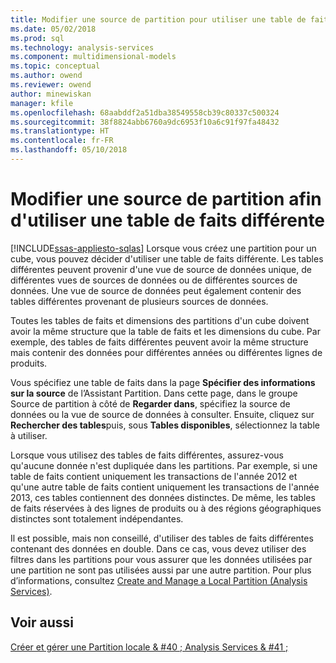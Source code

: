 ```yaml
---
title: Modifier une source de partition pour utiliser une table de faits différentes | Documents Microsoft
ms.date: 05/02/2018
ms.prod: sql
ms.technology: analysis-services
ms.component: multidimensional-models
ms.topic: conceptual
ms.author: owend
ms.reviewer: owend
author: minewiskan
manager: kfile
ms.openlocfilehash: 68aabddf2a51dba38549558cb39c80337c500324
ms.sourcegitcommit: 38f8824abb6760a9dc6953f10a6c91f97fa48432
ms.translationtype: HT
ms.contentlocale: fr-FR
ms.lasthandoff: 05/10/2018
---
```

# <a name="change-a-partition-source-to-use-a-different-fact-table"></a>Modifier une source de partition afin d'utiliser une table de faits différente
[!INCLUDE[ssas-appliesto-sqlas](../../includes/ssas-appliesto-sqlas.md)]
  Lorsque vous créez une partition pour un cube, vous pouvez décider d'utiliser une table de faits différente. Les tables différentes peuvent provenir d'une vue de source de données unique, de différentes vues de sources de données ou de différentes sources de données. Une vue de source de données peut également contenir des tables différentes provenant de plusieurs sources de données.  
  
 Toutes les tables de faits et dimensions des partitions d'un cube doivent avoir la même structure que la table de faits et les dimensions du cube. Par exemple, des tables de faits différentes peuvent avoir la même structure mais contenir des données pour différentes années ou différentes lignes de produits.  
  
 Vous spécifiez une table de faits dans la page **Spécifier des informations sur la source** de l’Assistant Partition. Dans cette page, dans le groupe Source de partition à côté de **Regarder dans**, spécifiez la source de données ou la vue de source de données à consulter. Ensuite, cliquez sur **Rechercher des tables**puis, sous **Tables disponibles**, sélectionnez la table à utiliser.  
  
 Lorsque vous utilisez des tables de faits différentes, assurez-vous qu'aucune donnée n'est dupliquée dans les partitions. Par exemple, si une table de faits contient uniquement les transactions de l'année 2012 et qu'une autre table de faits contient uniquement les transactions de l'année 2013, ces tables contiennent des données distinctes. De même, les tables de faits réservées à des lignes de produits ou à des régions géographiques distinctes sont totalement indépendantes.  
  
 Il est possible, mais non conseillé, d'utiliser des tables de faits différentes contenant des données en double. Dans ce cas, vous devez utiliser des filtres dans les partitions pour vous assurer que les données utilisées par une partition ne sont pas utilisées aussi par une autre partition. Pour plus d’informations, consultez [Create and Manage a Local Partition &#40;Analysis Services&#41;](../../analysis-services/multidimensional-models/create-and-manage-a-local-partition-analysis-services.md).  
  
## <a name="see-also"></a>Voir aussi  
 [Créer et gérer une Partition locale & #40 ; Analysis Services & #41 ;](../../analysis-services/multidimensional-models/create-and-manage-a-local-partition-analysis-services.md)  
  
  
